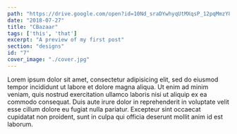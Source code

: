 ```yaml
---
path: "https://drive.google.com/open?id=10Nd_sraDYwhyqUtMXqsP_12pqMmzY894"
date: "2018-07-27"
title: "CBazaar"
tags: ['this', 'that']
excerpt: "A preview of my first post"
section: "designs"
id: "7"
cover_image: "./cover.jpg"
---
```

Lorem ipsum dolor sit amet, consectetur adipisicing elit, sed do eiusmod tempor incididunt ut labore et dolore magna aliqua. Ut enim ad minim veniam, quis nostrud exercitation ullamco laboris nisi ut aliquip ex ea commodo consequat. Duis aute irure dolor in reprehenderit in voluptate velit esse cillum dolore eu fugiat nulla pariatur. Excepteur sint occaecat cupidatat non proident, sunt in culpa qui officia deserunt mollit anim id est laborum.
